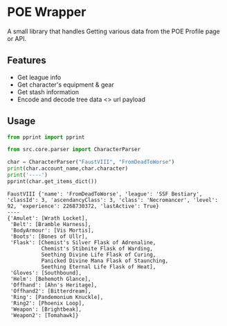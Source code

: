# POE Wrapper
A small library that handles Getting various data from the POE Profile page or API.

## Features 

- Get league info
- Get character's equipment & gear
- Get stash information
- Encode and decode tree data <> url payload

## Usage
```python
from pprint import pprint

from src.core.parser import CharacterParser

char = CharacterParser("FaustVIII", "FromDeadToWorse")
print(char.account_name,char.character)
print('----')
pprint(char.get_items_dict())
```

```
FaustVIII {'name': 'FromDeadToWorse', 'league': 'SSF Bestiary', 'classId': 3, 'ascendancyClass': 3, 'class': 'Necromancer', 'level': 92, 'experience': 2268730372, 'lastActive': True}
----
{'Amulet': [Wrath Locket],
 'Belt': [Bramble Harness],
 'BodyArmour': [Vis Mortis],
 'Boots': [Bones of Ullr],
 'Flask': [Chemist's Silver Flask of Adrenaline,
           Chemist's Stibnite Flask of Warding,
           Seething Divine Life Flask of Curing,
           Panicked Divine Mana Flask of Staunching,
           Seething Eternal Life Flask of Heat],
 'Gloves': [Southbound],
 'Helm': [Behemoth Glance],
 'Offhand': [Ahn's Heritage],
 'Offhand2': [Bitterdream],
 'Ring': [Pandemonium Knuckle],
 'Ring2': [Phoenix Loop],
 'Weapon': [Brightbeak],
 'Weapon2': [Tomahawk]}
```